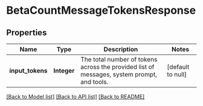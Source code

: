 # BetaCountMessageTokensResponse
## Properties

| Name | Type | Description | Notes |
|------------ | ------------- | ------------- | -------------|
| **input\_tokens** | **Integer** | The total number of tokens across the provided list of messages, system prompt, and tools. | [default to null] |

[[Back to Model list]](../README.md#documentation-for-models) [[Back to API list]](../README.md#documentation-for-api-endpoints) [[Back to README]](../README.md)

